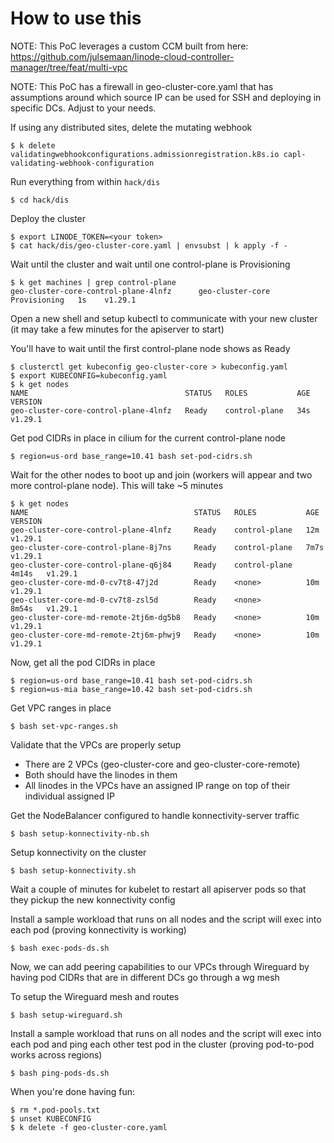 
# How to use this

NOTE: This PoC leverages a custom CCM built from here: https://github.com/julsemaan/linode-cloud-controller-manager/tree/feat/multi-vpc

NOTE: This PoC has a firewall in geo-cluster-core.yaml that has assumptions around which source IP can be used for SSH and deploying in specific DCs. Adjust to your needs.

If using any distributed sites, delete the mutating webhook
```
$ k delete validatingwebhookconfigurations.admissionregistration.k8s.io capl-validating-webhook-configuration
```

Run everything from within `hack/dis`
```
$ cd hack/dis
```

Deploy the cluster
```
$ export LINODE_TOKEN=<your token>
$ cat hack/dis/geo-cluster-core.yaml | envsubst | k apply -f -
```

Wait until the cluster and wait until one control-plane is Provisioning
```
$ k get machines | grep control-plane
geo-cluster-core-control-plane-4lnfz      geo-cluster-core                            Provisioning   1s    v1.29.1
```

Open a new shell and setup kubectl to communicate with your new cluster (it may take a few minutes for the apiserver to start)

You'll have to wait until the first control-plane node shows as Ready
```
$ clusterctl get kubeconfig geo-cluster-core > kubeconfig.yaml
$ export KUBECONFIG=kubeconfig.yaml
$ k get nodes
NAME                                   STATUS   ROLES           AGE   VERSION
geo-cluster-core-control-plane-4lnfz   Ready    control-plane   34s   v1.29.1
```

Get pod CIDRs in place in cilium for the current control-plane node

```
$ region=us-ord base_range=10.41 bash set-pod-cidrs.sh
```

Wait for the other nodes to boot up and join (workers will appear and two more control-plane node). This will take ~5 minutes

```
$ k get nodes
NAME                                     STATUS   ROLES           AGE     VERSION
geo-cluster-core-control-plane-4lnfz     Ready    control-plane   12m     v1.29.1
geo-cluster-core-control-plane-8j7ns     Ready    control-plane   7m7s    v1.29.1
geo-cluster-core-control-plane-q6j84     Ready    control-plane   4m14s   v1.29.1
geo-cluster-core-md-0-cv7t8-47j2d        Ready    <none>          10m     v1.29.1
geo-cluster-core-md-0-cv7t8-zsl5d        Ready    <none>          8m54s   v1.29.1
geo-cluster-core-md-remote-2tj6m-dg5b8   Ready    <none>          10m     v1.29.1
geo-cluster-core-md-remote-2tj6m-phwj9   Ready    <none>          10m     v1.29.1
```

Now, get all the pod CIDRs in place
```
$ region=us-ord base_range=10.41 bash set-pod-cidrs.sh
$ region=us-mia base_range=10.42 bash set-pod-cidrs.sh
```

Get VPC ranges in place
```
$ bash set-vpc-ranges.sh
```

Validate that the VPCs are properly setup

 - There are 2 VPCs (geo-cluster-core and geo-cluster-core-remote)
 - Both should have the linodes in them
 - All linodes in the VPCs have an assigned IP range on top of their individual assigned IP

Get the NodeBalancer configured to handle konnectivity-server traffic
```
$ bash setup-konnectivity-nb.sh
```

Setup konnectivity on the cluster
```
$ bash setup-konnectivity.sh 
```

Wait a couple of minutes for kubelet to restart all apiserver pods so that they pickup the new konnectivity config

Install a sample workload that runs on all nodes and the script will exec into each pod (proving konnectivity is working)
```
$ bash exec-pods-ds.sh
```

Now, we can add peering capabilities to our VPCs through Wireguard by having pod CIDRs that are in different DCs go through a wg mesh

To setup the Wireguard mesh and routes
```
$ bash setup-wireguard.sh 
```

Install a sample workload that runs on all nodes and the script will exec into each pod and ping each other test pod in the cluster (proving pod-to-pod works across regions)
```
$ bash ping-pods-ds.sh
```

When you're done having fun:
```
$ rm *.pod-pools.txt
$ unset KUBECONFIG
$ k delete -f geo-cluster-core.yaml
```
